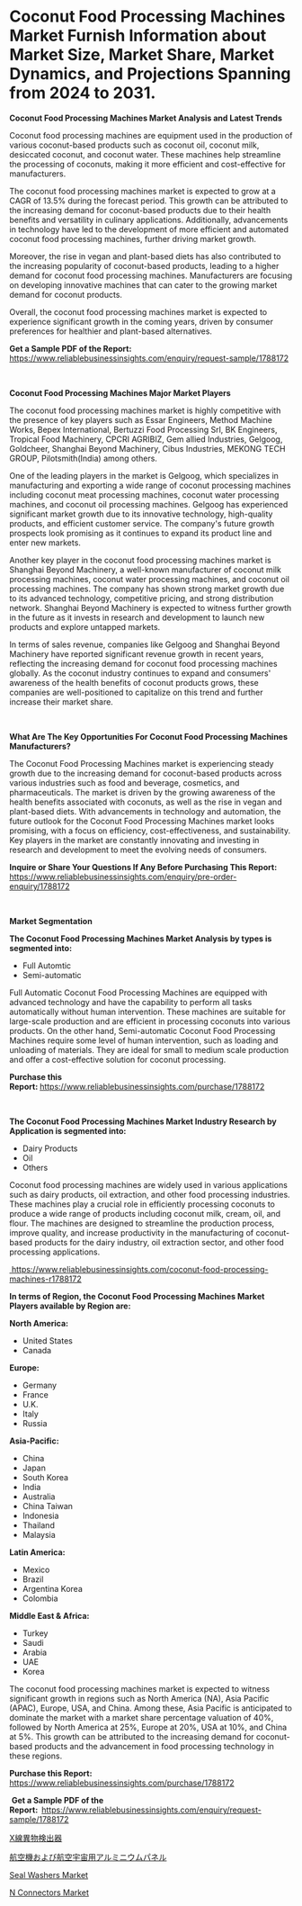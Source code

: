 <p><h1>Coconut Food Processing Machines Market Furnish Information about Market Size, Market Share, Market Dynamics, and Projections Spanning from 2024 to 2031.</h1></p><p><strong>Coconut Food Processing Machines Market Analysis and Latest Trends</strong></p>
<p><p>Coconut food processing machines are equipment used in the production of various coconut-based products such as coconut oil, coconut milk, desiccated coconut, and coconut water. These machines help streamline the processing of coconuts, making it more efficient and cost-effective for manufacturers.</p><p>The coconut food processing machines market is expected to grow at a CAGR of 13.5% during the forecast period. This growth can be attributed to the increasing demand for coconut-based products due to their health benefits and versatility in culinary applications. Additionally, advancements in technology have led to the development of more efficient and automated coconut food processing machines, further driving market growth.</p><p>Moreover, the rise in vegan and plant-based diets has also contributed to the increasing popularity of coconut-based products, leading to a higher demand for coconut food processing machines. Manufacturers are focusing on developing innovative machines that can cater to the growing market demand for coconut products.</p><p>Overall, the coconut food processing machines market is expected to experience significant growth in the coming years, driven by consumer preferences for healthier and plant-based alternatives.</p></p>
<p><strong>Get a Sample PDF of the Report:&nbsp;</strong> <a href="https://www.reliablebusinessinsights.com/enquiry/request-sample/1788172">https://www.reliablebusinessinsights.com/enquiry/request-sample/1788172</a></p>
<p>&nbsp;</p>
<p><strong>Coconut Food Processing Machines Major Market Players</strong></p>
<p><p>The coconut food processing machines market is highly competitive with the presence of key players such as Essar Engineers, Method Machine Works, Bepex International, Bertuzzi Food Processing Srl, BK Engineers, Tropical Food Machinery, CPCRI AGRIBIZ, Gem allied Industries, Gelgoog, Goldcheer, Shanghai Beyond Machinery, Cibus Industries, MEKONG TECH GROUP, Pilotsmith(India) among others.</p><p>One of the leading players in the market is Gelgoog, which specializes in manufacturing and exporting a wide range of coconut processing machines including coconut meat processing machines, coconut water processing machines, and coconut oil processing machines. Gelgoog has experienced significant market growth due to its innovative technology, high-quality products, and efficient customer service. The company's future growth prospects look promising as it continues to expand its product line and enter new markets.</p><p>Another key player in the coconut food processing machines market is Shanghai Beyond Machinery, a well-known manufacturer of coconut milk processing machines, coconut water processing machines, and coconut oil processing machines. The company has shown strong market growth due to its advanced technology, competitive pricing, and strong distribution network. Shanghai Beyond Machinery is expected to witness further growth in the future as it invests in research and development to launch new products and explore untapped markets.</p><p>In terms of sales revenue, companies like Gelgoog and Shanghai Beyond Machinery have reported significant revenue growth in recent years, reflecting the increasing demand for coconut food processing machines globally. As the coconut industry continues to expand and consumers' awareness of the health benefits of coconut products grows, these companies are well-positioned to capitalize on this trend and further increase their market share.</p></p>
<p>&nbsp;</p>
<p><strong>What Are The Key Opportunities For Coconut Food Processing Machines Manufacturers?</strong></p>
<p><p>The Coconut Food Processing Machines market is experiencing steady growth due to the increasing demand for coconut-based products across various industries such as food and beverage, cosmetics, and pharmaceuticals. The market is driven by the growing awareness of the health benefits associated with coconuts, as well as the rise in vegan and plant-based diets. With advancements in technology and automation, the future outlook for the Coconut Food Processing Machines market looks promising, with a focus on efficiency, cost-effectiveness, and sustainability. Key players in the market are constantly innovating and investing in research and development to meet the evolving needs of consumers.</p></p>
<p><strong>Inquire or Share Your Questions If Any Before Purchasing This Report:</strong> <a href="https://www.reliablebusinessinsights.com/enquiry/pre-order-enquiry/1788172">https://www.reliablebusinessinsights.com/enquiry/pre-order-enquiry/1788172</a></p>
<p>&nbsp;</p>
<p><strong>Market Segmentation</strong></p>
<p><strong>The Coconut Food Processing Machines Market Analysis by types is segmented into:</strong></p>
<p><ul><li>Full Automtic</li><li>Semi-automatic</li></ul></p>
<p><p>Full Automatic Coconut Food Processing Machines are equipped with advanced technology and have the capability to perform all tasks automatically without human intervention. These machines are suitable for large-scale production and are efficient in processing coconuts into various products. On the other hand, Semi-automatic Coconut Food Processing Machines require some level of human intervention, such as loading and unloading of materials. They are ideal for small to medium scale production and offer a cost-effective solution for coconut processing.</p></p>
<p><strong>Purchase this Report:&nbsp;</strong><a href="https://www.reliablebusinessinsights.com/purchase/1788172">https://www.reliablebusinessinsights.com/purchase/1788172</a></p>
<p>&nbsp;</p>
<p><strong>The Coconut Food Processing Machines Market Industry Research by Application is segmented into:</strong></p>
<p><ul><li>Dairy Products</li><li>Oil</li><li>Others</li></ul></p>
<p><p>Coconut food processing machines are widely used in various applications such as dairy products, oil extraction, and other food processing industries. These machines play a crucial role in efficiently processing coconuts to produce a wide range of products including coconut milk, cream, oil, and flour. The machines are designed to streamline the production process, improve quality, and increase productivity in the manufacturing of coconut-based products for the dairy industry, oil extraction sector, and other food processing applications.</p></p>
<p><a href="https://www.reliablebusinessinsights.com/coconut-food-processing-machines-r1788172">&nbsp;https://www.reliablebusinessinsights.com/coconut-food-processing-machines-r1788172</a></p>
<p><strong>In terms of Region, the Coconut Food Processing Machines Market Players available by Region are:</strong></p>
<p>
    <p> <strong> North America: </strong>
        <ul>
            <li>United States</li>
            <li>Canada</li>
        </ul>
        </p> 
    <p> <strong> Europe: </strong>
        <ul>
            <li>Germany</li>
            <li>France</li>
            <li>U.K.</li>
            <li>Italy</li>
            <li>Russia</li>
        </ul>
        </p> 
    <p> <strong> Asia-Pacific: </strong>
        <ul>
            <li>China</li>
            <li>Japan</li>
            <li>South Korea</li>
            <li>India</li>
            <li>Australia</li>
            <li>China Taiwan</li>
            <li>Indonesia</li>
            <li>Thailand</li>
            <li>Malaysia</li>
        </ul>
        </p> 
    <p> <strong> Latin America: </strong>
        <ul>
            <li>Mexico</li>
            <li>Brazil</li>
            <li>Argentina Korea</li>
            <li>Colombia</li>
        </ul>
        </p> 
    <p> <strong> Middle East & Africa: </strong>
        <ul>
            <li>Turkey</li>
            <li>Saudi</li>
            <li>Arabia</li>
            <li>UAE</li>
            <li>Korea</li>
        </ul>
    </p>
    </p>
<p><p>The coconut food processing machines market is expected to witness significant growth in regions such as North America (NA), Asia Pacific (APAC), Europe, USA, and China. Among these, Asia Pacific is anticipated to dominate the market with a market share percentage valuation of 40%, followed by North America at 25%, Europe at 20%, USA at 10%, and China at 5%. This growth can be attributed to the increasing demand for coconut-based products and the advancement in food processing technology in these regions.</p></p>
<p><strong>Purchase this Report: </strong><a href="https://www.reliablebusinessinsights.com/purchase/1788172">https://www.reliablebusinessinsights.com/purchase/1788172</a></p>
<p>&nbsp;<strong>Get a Sample PDF of the Report:&nbsp;&nbsp;</strong><a href="https://www.reliablebusinessinsights.com/enquiry/request-sample/1788172">https://www.reliablebusinessinsights.com/enquiry/request-sample/1788172</a></p>
<p><strong></strong></p>
<p><p><a href="https://github.com/tubbs463/Market-Research-Report-List-1/blob/main/8492248163054.md">X線異物検出器</a></p><p><a href="https://github.com/decker5351/Market-Research-Report-List-2/blob/main/3539685163053.md">航空機および航空宇宙用アルミニウムパネル</a></p><p><a href="https://github.com/ChiragRp1/Market-Research-Report-List-5/blob/main/seal-washers-market.md">Seal Washers Market</a></p><p><a href="https://github.com/rakibtthstu9900/Market-Research-Report-List-1/blob/main/n-connectors-market.md">N Connectors Market</a></p></p>